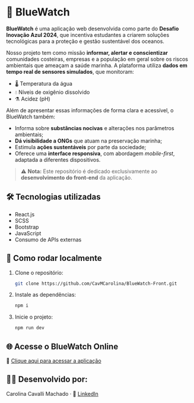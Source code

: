 # 🌊 BlueWatch

**BlueWatch** é uma aplicação web desenvolvida como parte do **Desafio Inovação Azul 2024**, que incentiva estudantes a criarem soluções tecnológicas para a proteção e gestão sustentável dos oceanos.

Nosso projeto tem como missão **informar, alertar e conscientizar** comunidades costeiras, empresas e a população em geral sobre os riscos ambientais que ameaçam a saúde marinha. A plataforma utiliza **dados em tempo real de sensores simulados**, que monitoram:

- 🌡️ Temperatura da água  
- 💧 Níveis de oxigênio dissolvido  
- ⚗️ Acidez (pH)

Além de apresentar essas informações de forma clara e acessível, o BlueWatch também:

- Informa sobre **substâncias nocivas** e alterações nos parâmetros ambientais;
- **Dá visibilidade a ONGs** que atuam na preservação marinha;
- Estimula **ações sustentáveis** por parte da sociedade;
- Oferece uma **interface responsiva**, com abordagem *mobile-first*, adaptada a diferentes dispositivos.

> ⚠️ **Nota:** Este repositório é dedicado exclusivamente ao **desenvolvimento do front-end** da aplicação.

## 🛠️ Tecnologias utilizadas

- React.js  
- SCSS  
- Bootstrap  
- JavaScript  
- Consumo de APIs externas

## 🚀 Como rodar localmente

1. Clone o repositório:
   ```bash
   git clone https://github.com/CavMCarolina/BlueWatch-Front.git

2. Instale as dependências:
   ```bash
   npm i

3. Inicie o projeto:
   ```bash
   npm run dev

## 🌐 Acesse o BlueWatch Online
🔗 [Clique aqui para acessar a aplicação](https://iridescent-daifuku-3f6244.netlify.app)

## 👩‍💻 Desenvolvido por:
Carolina Cavalli Machado · 🔗 [LinkedIn](https://www.linkedin.com/in/carolinacavallimachado)
